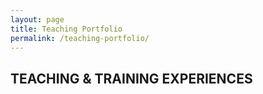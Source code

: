 ```yaml
---
layout: page
title: Teaching Portfolio
permalink: /teaching-portfolio/
---
```


## TEACHING & TRAINING EXPERIENCES

